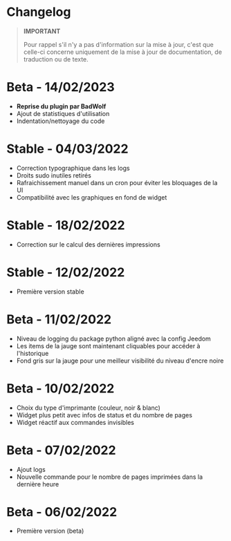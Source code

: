# Changelog

>**IMPORTANT**
>
>Pour rappel s'il n'y a pas d'information sur la mise à jour, c'est que celle-ci concerne uniquement de la mise à jour de documentation, de traduction ou de texte.

# Beta - 14/02/2023
- **Reprise du plugin par BadWolf**
- Ajout de statistiques d'utilisation
- Indentation/nettoyage du code

# Stable - 04/03/2022
- Correction typographique dans les logs
- Droits sudo inutiles retirés
- Rafraichissement manuel dans un cron pour éviter les bloquages de la UI
- Compatibilité avec les graphiques en fond de widget

# Stable - 18/02/2022
- Correction sur le calcul des dernières impressions

# Stable - 12/02/2022
- Première version stable

# Beta - 11/02/2022
- Niveau de logging du package python aligné avec la config Jeedom
- Les items de la jauge sont maintenant cliquables pour accéder à l'historique
- Fond gris sur la jauge pour une meilleur visibilité du niveau d'encre noire

# Beta - 10/02/2022
- Choix du type d'imprimante (couleur, noir & blanc)
- Widget plus petit avec infos de status et du nombre de pages
- Widget réactif aux commandes invisibles

# Beta - 07/02/2022
- Ajout logs
- Nouvelle commande pour le nombre de pages imprimées dans la dernière heure

# Beta - 06/02/2022
- Première version (beta)

